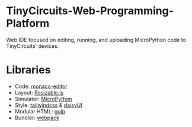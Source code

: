 # TinyCircuits-Web-Programming-Platform

Web IDE focused on editing, running, and uploading MicroPython code to TinyCircuits' devices.

# Libraries
* Code: [monaco-editor](https://github.com/microsoft/monaco-editor)
* Layout: [Resizable.js](https://github.com/TinyCircuits/Resizable.js)
* Simulator: [MicroPython](https://github.com/micropython/micropython)
* Style: [tailwindcss](https://github.com/tailwindlabs/tailwindcss) & [daisyUI](https://github.com/saadeghi/daisyui)
* Modular HTML: [gulp](https://github.com/gulpjs/gulp)
* Bundler: [webpack](https://github.com/webpack/webpack)